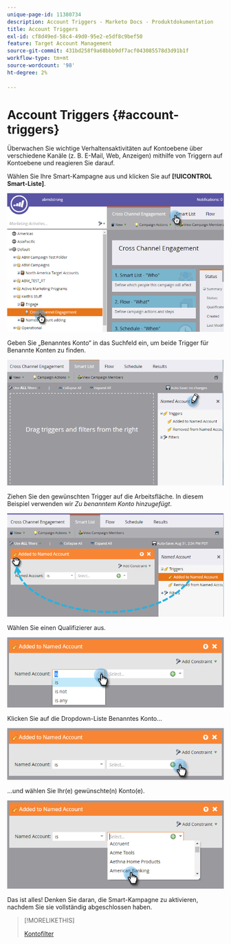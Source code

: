 ```yaml
---
unique-page-id: 11380734
description: Account Triggers - Marketo Docs - Produktdokumentation
title: Account Triggers
exl-id: cf8d49ed-58c4-49d0-95e2-e5df8c9bef50
feature: Target Account Management
source-git-commit: 431bd258f9a68bbb9df7acf043085578d3d91b1f
workflow-type: tm+mt
source-wordcount: '98'
ht-degree: 2%

---
```


# Account Triggers {#account-triggers}

Überwachen Sie wichtige Verhaltensaktivitäten auf Kontoebene über verschiedene Kanäle (z. B. E-Mail, Web, Anzeigen) mithilfe von Triggern auf Kontoebene und reagieren Sie darauf.

Wählen Sie Ihre Smart-Kampagne aus und klicken Sie auf **[!UICONTROL Smart-Liste]**.

![](assets/one-1.png)

Geben Sie „Benanntes Konto“ in das Suchfeld ein, um beide Trigger für Benannte Konten zu finden.

![](assets/two-1.png)

Ziehen Sie den gewünschten Trigger auf die Arbeitsfläche. In diesem Beispiel verwenden wir _Zu benanntem Konto hinzugefügt_.

![](assets/three-1.png)

Wählen Sie einen Qualifizierer aus.

![](assets/four-1.png)

Klicken Sie auf die Dropdown-Liste Benanntes Konto…

![](assets/five-1.png)

…und wählen Sie Ihr(e) gewünschte(n) Konto(e).

![](assets/six-1.png)

Das ist alles! Denken Sie daran, die Smart-Kampagne zu aktivieren, nachdem Sie sie vollständig abgeschlossen haben.

>[!MORELIKETHIS]
>
>[Kontofilter](/help/marketo/product-docs/target-account-management/engage/account-filters.md)
